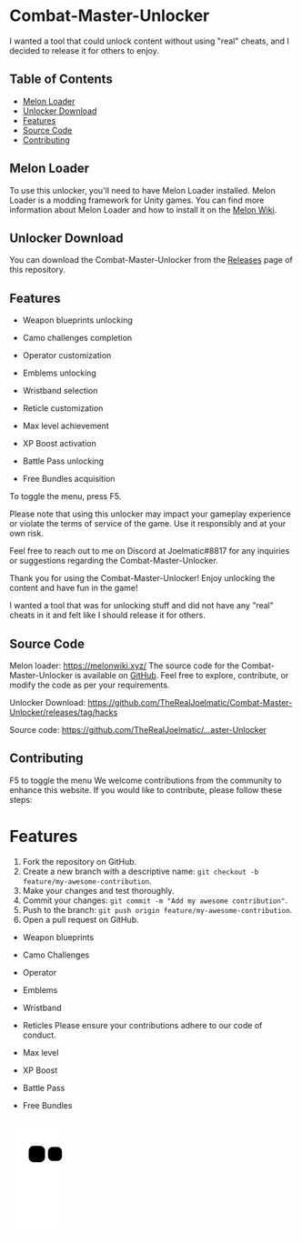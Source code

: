 # Combat-Master-Unlocker

I wanted a tool that could unlock content without using "real" cheats, and I decided to release it for others to enjoy.

## Table of Contents

- [Melon Loader](#melon-loader)
- [Unlocker Download](#unlocker-download)
- [Features](#features)
- [Source Code](#source-code)
- [Contributing](#Contributing)

## Melon Loader

To use this unlocker, you'll need to have Melon Loader installed. Melon Loader is a modding framework for Unity games. You can find more information about Melon Loader and how to install it on the [Melon Wiki](https://melonwiki.xyz/).

## Unlocker Download

You can download the Combat-Master-Unlocker from the [Releases](https://github.com/TheRealJoelmatic/Combat-Master-Unlocker/releases/tag/hacks) page of this repository.

## Features

- Weapon blueprints unlocking
- Camo challenges completion
- Operator customization
- Emblems unlocking
- Wristband selection
- Reticle customization

- Max level achievement
- XP Boost activation
- Battle Pass unlocking
- Free Bundles acquisition

To toggle the menu, press F5.

Please note that using this unlocker may impact your gameplay experience or violate the terms of service of the game. Use it responsibly and at your own risk.

Feel free to reach out to me on Discord at Joelmatic#8817 for any inquiries or suggestions regarding the Combat-Master-Unlocker.

Thank you for using the Combat-Master-Unlocker! Enjoy unlocking the content and have fun in the game!

I wanted a tool that was for unlocking stuff and did not have any "real" cheats in it and felt like I should release it for others.
## Source Code

Melon loader: https://melonwiki.xyz/
The source code for the Combat-Master-Unlocker is available on [GitHub](https://github.com/TheRealJoelmatic/Combat-Master-Unlocker). Feel free to explore, contribute, or modify the code as per your requirements.

Unlocker Download: https://github.com/TheRealJoelmatic/Combat-Master-Unlocker/releases/tag/hacks

Source code: https://github.com/TheRealJoelmatic/...aster-Unlocker
## Contributing

F5 to toggle the menu
We welcome contributions from the community to enhance this website. If you would like to contribute, please follow these steps:

# Features
1. Fork the repository on GitHub.
2. Create a new branch with a descriptive name: `git checkout -b feature/my-awesome-contribution`.
3. Make your changes and test thoroughly.
4. Commit your changes: `git commit -m "Add my awesome contribution"`.
5. Push to the branch: `git push origin feature/my-awesome-contribution`.
6. Open a pull request on GitHub.

- Weapon blueprints
- Camo Challenges
- Operator
- Emblems
- Wristband
- Reticles
Please ensure your contributions adhere to our code of conduct.

- Max level
- XP Boost
- Battle Pass
- Free Bundles
##

![Snake animation](https://github.com/madushadhanushka/github-readme/blob/output/github-contribution-snake.svg)
